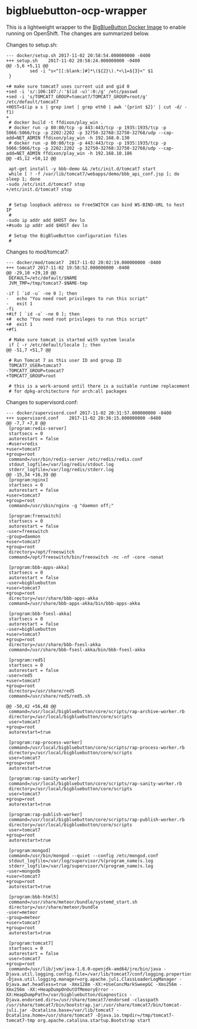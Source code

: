 # bigbluebutton-ocp-wrapper
This is a lightweight wrapper to the [BigBlueButton Docker Image](https://github.com/bigbluebutton/docker) to enable running
on OpenShift.  The changes are summarized below.

Changes to setup.sh:

    --- docker/setup.sh	2017-11-02 20:58:54.000000000 -0400
    +++ setup.sh	2017-11-02 20:58:24.000000000 -0400
    @@ -5,6 +5,11 @@
             sed -i "s<^[[:blank:]#]*\(${2}\).*<\1=${3}<" $1
     }
     
    +# make sure tomcat7 uses current uid and gid 0
    +sed -i 's/:106:107:/:'$(id -u)':0:/g' /etc/passwd
    +sed -i 's/TOMCAT7_GROUP=tomcat7/TOMCAT7_GROUP=root/g' /etc/default/tomcat7
    +HOST=$(ip a s | grep inet | grep eth0 | awk '{print $2}' | cut -d/ -f1)
    +
     # docker build -t ffdixon/play_win .
     # docker run -p 80:80/tcp -p 443:443/tcp -p 1935:1935/tcp -p 5066:5066/tcp -p 2202:2202 -p 32750-32768:32750-32768/udp --cap-add=NET_ADMIN ffdixon/play_win -h 192.168.0.130
     # docker run -p 80:80/tcp -p 443:443/tcp -p 1935:1935/tcp -p 5066:5066/tcp -p 2202:2202 -p 32750-32768:32750-32768/udp --cap-add=NET_ADMIN ffdixon/play_win -h 192.168.10.186
    @@ -45,12 +50,12 @@
     
     apt-get install -y bbb-demo && /etc/init.d/tomcat7 start
     while [ ! -f /var/lib/tomcat7/webapps/demo/bbb_api_conf.jsp ]; do sleep 1; done
    -sudo /etc/init.d/tomcat7 stop
    +/etc/init.d/tomcat7 stop
     
     
     # Setup loopback address so FreeSWITCH can bind WS-BIND-URL to host IP
     #
    -sudo ip addr add $HOST dev lo
    +#sudo ip addr add $HOST dev lo
     
     # Setup the BigBlueButton configuration files
     #

Changes to mod/tomcat7:

    --- docker/mod/tomcat7	2017-11-02 20:02:19.000000000 -0400
    +++ tomcat7	2017-11-02 19:58:52.000000000 -0400
    @@ -29,10 +29,10 @@
     DEFAULT=/etc/default/$NAME
     JVM_TMP=/tmp/tomcat7-$NAME-tmp
     
    -if [ `id -u` -ne 0 ]; then
    -	echo "You need root privileges to run this script"
    -	exit 1
    -fi
    +#if [ `id -u` -ne 0 ]; then
    +#	echo "You need root privileges to run this script"
    +#	exit 1
    +#fi
      
     # Make sure tomcat is started with system locale
     if [ -r /etc/default/locale ]; then
    @@ -51,7 +51,7 @@
     
     # Run Tomcat 7 as this user ID and group ID
     TOMCAT7_USER=tomcat7
    -TOMCAT7_GROUP=tomcat7
    +TOMCAT7_GROUP=root
     
     # this is a work-around until there is a suitable runtime replacement 
     # for dpkg-architecture for arch:all packages

Changes to supervisord.conf:

    --- docker/supervisord.conf	2017-11-02 20:31:57.000000000 -0400
    +++ supervisord.conf	2017-11-02 20:36:15.000000000 -0400
    @@ -7,7 +7,8 @@
     [program:redis-server]
     startsecs = 0
     autorestart = false
    -#user=redis
    +user=tomcat7
    +group=root
     command=/usr/bin/redis-server /etc/redis/redis.conf
     stdout_logfile=/var/log/redis/stdout.log
     stderr_logfile=/var/log/redis/stderr.log
    @@ -15,34 +16,39 @@
     [program:nginx]
     startsecs = 0
     autorestart = false
    +user=tomcat7
    +group=root
     command=/usr/sbin/nginx -g "daemon off;"
     
     [program:freeswitch]
     startsecs = 0
     autorestart = false
    -user=freeswitch
    -group=daemon
    +user=tomcat7
    +group=root
     directory=/opt/freeswitch
     command=/opt/freeswitch/bin/freeswitch -nc -nf -core -nonat
     
     [program:bbb-apps-akka]
     startsecs = 0
     autorestart = false
    -user=bigbluebutton
    +user=tomcat7
    +group=root
     directory=/usr/share/bbb-apps-akka
     command=/usr/share/bbb-apps-akka/bin/bbb-apps-akka
     
     [program:bbb-fsesl-akka]
     startsecs = 0
     autorestart = false
    -user=bigbluebutton
    +user=tomcat7
    +group=root
     directory=/usr/share/bbb-fsesl-akka
     command=/usr/share/bbb-fsesl-akka/bin/bbb-fsesl-akka
     
     [program:red5]
     startsecs = 0
     autorestart = false
    -user=red5
    +user=tomcat7
    +group=root
     directory=/usr/share/red5
     command=/usr/share/red5/red5.sh
     
    @@ -50,42 +56,48 @@
     command=/usr/local/bigbluebutton/core/scripts/rap-archive-worker.rb
     directory=/usr/local/bigbluebutton/core/scripts
     user=tomcat7
    +group=root
     autorestart=true
     
     [program:rap-process-worker]
     command=/usr/local/bigbluebutton/core/scripts/rap-process-worker.rb
     directory=/usr/local/bigbluebutton/core/scripts
     user=tomcat7
    +group=root
     autorestart=true
     
     [program:rap-sanity-worker]
     command=/usr/local/bigbluebutton/core/scripts/rap-sanity-worker.rb
     directory=/usr/local/bigbluebutton/core/scripts
     user=tomcat7
    +group=root
     autorestart=true
     
     [program:rap-publish-worker]
     command=/usr/local/bigbluebutton/core/scripts/rap-publish-worker.rb 
     directory=/usr/local/bigbluebutton/core/scripts
     user=tomcat7
    +group=root
     autorestart=true
     
     [program:mongod]
     command=/usr/bin/mongod --quiet --config /etc/mongod.conf
     stdout_logfile=/var/log/supervisor/%(program_name)s.log
     stderr_logfile=/var/log/supervisor/%(program_name)s.log
    -user=mongodb
    +user=tomcat7
    +group=root
     autorestart=true
     
     [program:bbb-html5]
     command=/usr/share/meteor/bundle/systemd_start.sh
     directory=/usr/share/meteor/bundle
    -user=meteor
    -group=meteor
    +user=tomcat7
    +group=root
     autorestart=true
     
     [program:tomcat7]
     startsecs = 0
     autorestart = false
     user=tomcat7
    +group=root
     command=/usr/lib/jvm/java-1.8.0-openjdk-amd64/jre/bin/java -Djava.util.logging.config.file=/var/lib/tomcat7/conf/logging.properties -Djava.util.logging.manager=org.apache.juli.ClassLoaderLogManager -Djava.awt.headless=true -Xmx128m -XX:+UseConcMarkSweepGC -Xms256m -Xmx256m -XX:+HeapDumpOnOutOfMemoryError -XX:HeapDumpPath=/var/bigbluebutton/diagnostics -Djava.endorsed.dirs=/usr/share/tomcat7/endorsed -classpath /usr/share/tomcat7/bin/bootstrap.jar:/usr/share/tomcat7/bin/tomcat-juli.jar -Dcatalina.base=/var/lib/tomcat7 -Dcatalina.home=/usr/share/tomcat7 -Djava.io.tmpdir=/tmp/tomcat7-tomcat7-tmp org.apache.catalina.startup.Bootstrap start

